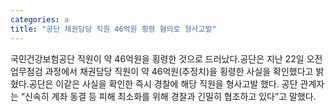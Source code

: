 ```yaml
---
categories: a
title: "공단 채권담당 직원 46억원 횡령 혐의로 형사고발"
---
```

국민건강보험공단 직원이 약 46억원을 횡령한 것으로 드러났다.공단은 지난 22일 오전 업무점검 과정에서 채권담당 직원이 약 46억원(추정치)을 횡령한 사실을 확인했다고 밝혔다.공단은 이같은 사실을 확인한 즉시 경찰에 해당 직원을 형사고발 했다. 공단 관계자는 “신속히 계좌 동결 등 피해 최소화를 위해 경찰과 긴밀히 협조하고 있다”고 말했다.